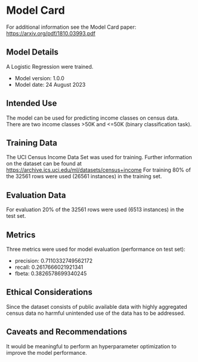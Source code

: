 # Model Card

For additional information see the Model Card paper: https://arxiv.org/pdf/1810.03993.pdf

## Model Details
A Logistic Regression were trained.

* Model version: 1.0.0
* Model date: 24 August 2023
## Intended Use
The model can be used for predicting income classes on census data. There are two income classes >50K and <=50K (binary classification task).
## Training Data
The UCI Census Income Data Set was used for training. Further information on the dataset can be found at https://archive.ics.uci.edu/ml/datasets/census+income
For training 80% of the 32561 rows were used (26561 instances) in the training set.

## Evaluation Data
For evaluation 20% of the 32561 rows were used (6513 instances) in the test set.

## Metrics
Three metrics were used for model evaluation (performance on test set):
* precision: 0.7110332749562172
* recall: 0.2617666021921341
* fbeta: 0.3826578699340245

## Ethical Considerations
Since the dataset consists of public available data with highly aggregated census data no harmful unintended use of the data has to be addressed.

## Caveats and Recommendations
It would be meaningful to perform an hyperparameter optimization to improve the model performance.